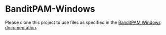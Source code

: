 # BanditPAM-Windows
Please clone this project to use files as specified in the [BanditPAM Windows documentation](https://github.com/motiwari/BanditPAM/blob/main/docs/install_windows.md).

